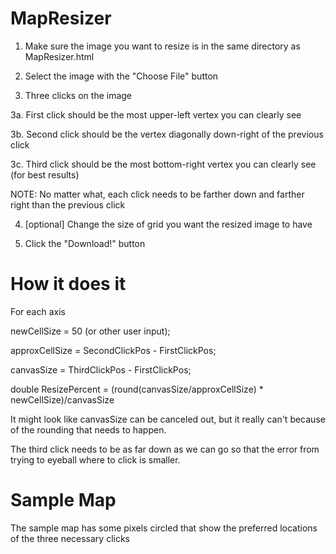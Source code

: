 ﻿# MapResizer
1. Make sure the image you want to resize is in the same directory as MapResizer.html

2. Select the image with the "Choose File" button

3. Three clicks on the image

3a. First click should be the most upper-left vertex you can clearly see

3b. Second click should be the vertex diagonally down-right of the previous click

3c. Third click should be the most bottom-right vertex you can clearly see (for best results)

NOTE: No matter what, each click needs to be farther down and farther right than the previous click

4. [optional] Change the size of grid you want the resized image to have

5. Click the "Download!" button



# How it does it

For each axis

newCellSize = 50 (or other user input);

approxCellSize = SecondClickPos - FirstClickPos;

canvasSize = ThirdClickPos - FirstClickPos;

double ResizePercent = (round(canvasSize/approxCellSize) * newCellSize)/canvasSize


It might look like canvasSize can be canceled out, but it really can't because of the rounding that needs to happen.

The third click needs to be as far down as we can go so that the error from trying to eyeball where to click is smaller.

# Sample Map

The sample map has some pixels circled that show the preferred locations of the three necessary clicks

